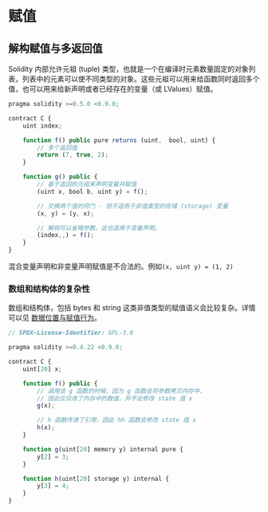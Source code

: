 # 赋值

## 解构赋值与多返回值

Solidity 内部允许元祖 (tuple) 类型，也就是一个在编译时元素数量固定的对象列表，列表中的元素可以使不同类型的对象。这些元祖可以用来给函数同时返回多个值，也可以用来给新声明或者已经存在的变量（或 LValues）赋值。

```js
pragma solidity >=0.5.0 <0.9.0;

contract C {
    uint index;

    function f() public pure returns (uint,  bool, uint) {
        // 多个返回值
        return (7, true, 2);
    }

    function g() public {
        // 基于返回的元祖来声明变量并赋值
        (uint x, bool b, uint y) = f();

        // 交换两个值的窍门 - 但不适用于非值类型的存储 (storage) 变量
        (x, y) = (y, x);

        // 解构可以省略参数。这也适用于变量声明。
        (index,,) = f();
    }
}
```

混合变量声明和非变量声明赋值是不合法的。例如`(x, uint y) = (1, 2)`

### 数组和结构体的复杂性

数组和结构体，包括 bytes 和 string 这类非值类型的赋值语义会比较复杂。详情可以见 [数据位置与赋值行为](https://learnblockchain.cn/docs/solidity/types.html#data-location-assignment)。

```js
// SPDX-License-Identifier: GPL-3.0

pragma solidity >=0.4.22 <0.9.0;

contract C {
    uint[20] x;

    function f() public {
        // 调用该 g 函数的时候，因为 g 函数会将参数拷贝内存中，
        // 因此仅仅改了内存中的数值，并不会修改 state 值 x
        g(x);

        // h 函数传递了引用，因此 hh 函数会修改 state 值 x
        h(x);
    }

    function g(uint[20] memory y) internal pure {
        y[2] = 3;
    }

    function h(uint[20] storage y) internal {
        y[3] = 4;
    }
}
```

